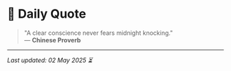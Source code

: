 # 📜 Daily Quote

> "A clear conscience never fears midnight knocking."  
> — **Chinese Proverb**

---

_Last updated: 02 May 2025 ⏳_
